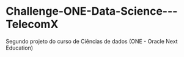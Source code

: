 # Challenge-ONE-Data-Science---TelecomX
Segundo projeto do curso de Ciências de dados (ONE - Oracle Next Education)

